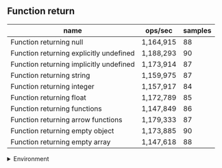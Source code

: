 ## Function return

|name|ops/sec|samples|
|-|-|-|
|Function returning null|1,164,915|88|
|Function returning explicitly undefined|1,188,293|90|
|Function returning implicitly undefined|1,173,914|87|
|Function returning string|1,159,975|87|
|Function returning integer|1,157,917|84|
|Function returning float|1,172,789|85|
|Function returning functions|1,147,849|86|
|Function returning arrow functions|1,179,333|87|
|Function returning empty object|1,173,885|90|
|Function returning empty array|1,147,618|88|


<details>
<summary>Environment</summary>

* __Machine:__ linux x64 | 2 vCPUs | 6.8GB Mem
* __Run:__ Sat Oct 14 2023 01:57:20 GMT+0000 (Coordinated Universal Time)
</details>

<!--
{"environment":{"platform":"linux","arch":"x64","cpus":2,"totalMemory":6.7597503662109375},"benchmarks":[{"name":"Function returning null","hz":1164915.4331034184,"cycles":5,"stats":{"deviation":6.52576111077138e-8,"mean":8.584314119145355e-7,"moe":1.3634710047104013e-8,"rme":1.5883284159761701,"sem":6.956484717910211e-9,"variance":4.258555807485612e-15}},{"name":"Function returning explicitly undefined","hz":1188293.0383114656,"cycles":6,"stats":{"deviation":3.774861334454164e-8,"mean":8.415432622755871e-7,"moe":7.798944316542828e-9,"rme":0.9267431237526614,"sem":3.979053222725933e-9,"variance":1.4249578094357069e-15}},{"name":"Function returning implicitly undefined","hz":1173913.9215762736,"cycles":4,"stats":{"deviation":5.3394924546463046e-8,"mean":8.518512146591203e-7,"moe":1.1220092108984333e-8,"rme":1.31714223281048,"sem":5.724536790298129e-9,"variance":2.8510179673224817e-15}},{"name":"Function returning string","hz":1159975.123514708,"cycles":5,"stats":{"deviation":5.809622787691148e-8,"mean":8.620874531946981e-7,"moe":1.2207996050191425e-8,"rme":1.4160971726187865,"sem":6.228569413362972e-9,"variance":3.375171693526027e-15}},{"name":"Function returning integer","hz":1157916.992829815,"cycles":6,"stats":{"deviation":5.935358823117846e-8,"mean":8.63619763931537e-7,"moe":1.269297450570872e-8,"rme":1.4697410869715746,"sem":6.476007400871796e-9,"variance":3.5228484359162867e-15}},{"name":"Function returning float","hz":1172788.9209042322,"cycles":6,"stats":{"deviation":6.711307655055778e-8,"mean":8.526683550429431e-7,"moe":1.4267693013296396e-8,"rme":1.6732992292856734,"sem":7.279435210865509e-9,"variance":4.5041650440810284e-15}},{"name":"Function returning functions","hz":1147848.5725373372,"cycles":7,"stats":{"deviation":5.6239679063080965e-8,"mean":8.711950547531582e-7,"moe":1.1886381892589013e-8,"rme":1.3643766488041953,"sem":6.064480557443374e-9,"variance":3.1629015011183475e-15}},{"name":"Function returning arrow functions","hz":1179333.1734010614,"cycles":4,"stats":{"deviation":5.748580070183465e-8,"mean":8.479368023847874e-7,"moe":1.2079724511494347e-8,"rme":1.4246019841951214,"sem":6.163124750762423e-9,"variance":3.3046172823310533e-15}},{"name":"Function returning empty object","hz":1173884.6964289045,"cycles":6,"stats":{"deviation":3.979477361757976e-8,"mean":8.518724224296626e-7,"moe":8.221685408685591e-9,"rme":0.9651310680108839,"sem":4.194737453411016e-9,"variance":1.5836240072744218e-15}},{"name":"Function returning empty array","hz":1147617.5917175354,"cycles":7,"stats":{"deviation":5.853071033347827e-8,"mean":8.71370400050587e-7,"moe":1.222921358446229e-8,"rme":1.4034460642399982,"sem":6.2393946859501484e-9,"variance":3.42584405214154e-15}}]}-->
